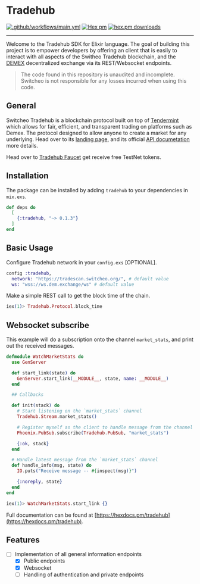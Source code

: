 # Tradehub

[![.github/workflows/main.yml](https://github.com/anhmv/tradehub-elixir/actions/workflows/main.yml/badge.svg?branch=master)](https://github.com/anhmv/tradehub-elixir/actions/workflows/main.yml) [![Hex pm](https://img.shields.io/hexpm/v/tradehub.svg?style=flat)](https://hex.pm/packages/tradehub) [![hex.pm downloads](https://img.shields.io/hexpm/dt/tradehub.svg?style=flat)](https://hex.pm/packages/tradehub)

---

Welcome to the Tradehub SDK for Elixir language. The goal of building this project is to empower
developers by offering an client that is easily to interact with all aspects of the Switheo Tradehub
blockchain, and the [DEMEX](https://app.dem.exchange/) decentralized exchange via its REST/Websocket endpoints.

> The code found in this repository is unaudited and incomplete. Switcheo is not responsible for any losses incurred when using this code.

## General

Switcheo Tradehub is a blockchain protocol built on top of [Tendermint](https://tendermint.com) which allows for fair, efficient, and transparent trading on platforms such as Demex. The protocol
designed to allow anyone to create a market for any underlying. Head over to its
[landing page](https://www.switcheo.com/), and its official [API documetation](https://docs.switcheo.org) more details.

Head over to [Tradehub Faucet](https://t.me/the_tradehub_bot) get receive free TestNet tokens.

## Installation

The package can be installed by adding `tradehub` to your dependencies in `mix.exs`.

``` elixir
def deps do
  [
    {:tradehub, "~> 0.1.3"}
  ]
end
```

## Basic Usage

Configure Tradehub network in your `config.exs` [OPTIONAL].

``` elixir
config :tradehub,
  network: "https://tradescan.switcheo.org/", # default value
  ws: "wss://ws.dem.exchange/ws" # default value
```

Make a simple REST call to get the block time of the chain.

``` elixir
iex(1)> Tradehub.Protocol.block_time
```

## Websocket subscribe

This example will do a subscription onto the channel `market_stats`, and print out the received messages.

``` elixir
defmodule WatchMarketStats do
  use GenServer

  def start_link(state) do
    GenServer.start_link(__MODULE__, state, name: __MODULE__)
  end

  ## Callbacks

  def init(stack) do
    # Start listening on the `market_stats` channel
    Tradehub.Stream.market_stats()

    # Register myself as the client to handle message from the channel
    Phoenix.PubSub.subscribe(Tradehub.PubSub, "market_stats")

    {:ok, stack}
  end

  # Handle latest message from the `market_stats` channel
  def handle_info(msg, state) do
    IO.puts("Receive message -- #{inspect(msg)}")

    {:noreply, state}
  end
end
```

``` elixir
iex(1)> WatchMarketStats.start_link {}
```

Full documentation can be found at [https://hexdocs.pm/tradehub](https://hexdocs.pm/tradehub).

## Features

* [ ] Implementation of all general information endpoints
  * [x] Public endpoints
  * [x] Websocket
  * [ ] Handling of authentication and private endpoints
